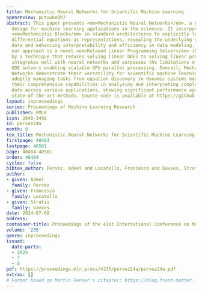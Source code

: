 ```yaml
---
title: Mechanistic Neural Networks for Scientific Machine Learning
openreview: pLtuwhoQh7
abstract: This paper presents <em>Mechanistic Neural Networks</em>, a neural network
  design for machine learning applications in the sciences. It incorporates a new
  <em>Mechanistic Block</em> in standard architectures to explicitly learn governing
  differential equations as representations, revealing the underlying dynamics of
  data and enhancing interpretability and efficiency in data modeling. Central to
  our approach is a novel <em>Relaxed Linear Programming Solver</em> (NeuRLP) inspired
  by a technique that reduces solving linear ODEs to solving linear programs. This
  integrates well with neural networks and surpasses the limitations of traditional
  ODE solvers enabling scalable GPU parallel processing. Overall, Mechanistic Neural
  Networks demonstrate their versatility for scientific machine learning applications,
  adeptly managing tasks from equation discovery to dynamic systems modeling. We prove
  their comprehensive capabilities in analyzing and interpreting complex scientific
  data across various applications, showing significant performance against specialized
  state-of-the-art methods. Source code is available at https://github.com/alpz/mech-nn.
layout: inproceedings
series: Proceedings of Machine Learning Research
publisher: PMLR
issn: 2640-3498
id: pervez24a
month: 0
tex_title: Mechanistic Neural Networks for Scientific Machine Learning
firstpage: 40484
lastpage: 40501
page: 40484-40501
order: 40484
cycles: false
bibtex_author: Pervez, Adeel and Locatello, Francesco and Gavves, Stratis
author:
- given: Adeel
  family: Pervez
- given: Francesco
  family: Locatello
- given: Stratis
  family: Gavves
date: 2024-07-08
address:
container-title: Proceedings of the 41st International Conference on Machine Learning
volume: '235'
genre: inproceedings
issued:
  date-parts:
  - 2024
  - 7
  - 8
pdf: https://proceedings.mlr.press/v235/pervez24a/pervez24a.pdf
extras: []
# Format based on Martin Fenner's citeproc: https://blog.front-matter.io/posts/citeproc-yaml-for-bibliographies/
---
```

